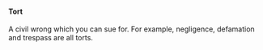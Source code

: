 ####  Tort

A civil wrong which you can sue for. For example, negligence, defamation and
trespass are all torts.
